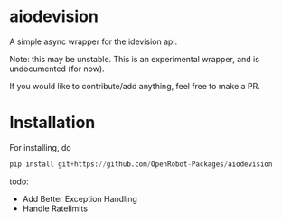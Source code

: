 # aiodevision
A simple async wrapper for the idevision api.

Note: this may be unstable. This is an experimental wrapper, and is undocumented (for now).

If you would like to contribute/add anything, feel free to make a PR.

# Installation
For installing, do
```py
pip install git+https://github.com/OpenRobot-Packages/aiodevision
```


todo:
- Add Better Exception Handling
- Handle Ratelimits
